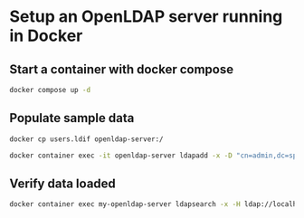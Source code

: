 # Setup an OpenLDAP server running in Docker

## Start a container with docker compose

```bash
docker compose up -d
```

## Populate sample data

```bash
docker cp users.ldif openldap-server:/

docker container exec -it openldap-server ldapadd -x -D "cn=admin,dc=springframework,dc=org" -w password -f /users.ldif
```

## Verify data loaded

```bash
docker container exec my-openldap-server ldapsearch -x -H ldap://localhost -b "dc=springframework,dc=org" -D "cn=admin,dc=springframework,dc=org" -w password "(uid=dbrown)"
```
